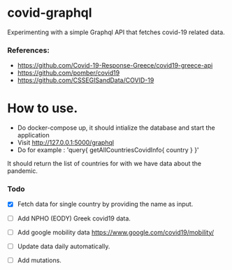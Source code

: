 # covid-graphql
Experimenting with a simple Graphql API that fetches covid-19 related data.

### References:

* https://github.com/Covid-19-Response-Greece/covid19-greece-api
* https://github.com/pomber/covid19
* https://github.com/CSSEGISandData/COVID-19


# How to use.
 * Do docker-compose up, it should intialize the database and start the application
 * Visit http://127.0.0.1:5000/graphql
 * Do for example :
     'query{
           getAllCountriesCovidInfo{
             country
             }
           }'

  It should return the list of countries for with we have data about the pandemic.
  
### Todo
- [x] Fetch data for single country by providing the name as input.

- [ ] Add NPHO (EODY) Greek covid19 data.

- [ ] Add google mobility data https://www.google.com/covid19/mobility/

- [ ] Update data daily automatically.

- [ ] Add mutations.
